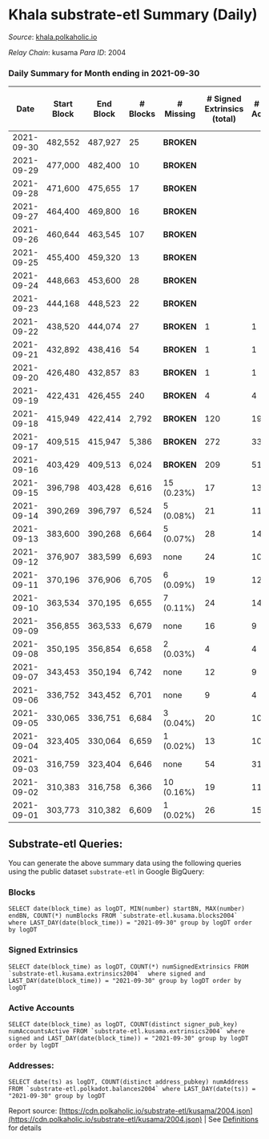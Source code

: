 # Khala substrate-etl Summary (Daily)

_Source_: [khala.polkaholic.io](https://khala.polkaholic.io)

*Relay Chain*: kusama
*Para ID*: 2004



### Daily Summary for Month ending in 2021-09-30


| Date | Start Block | End Block | # Blocks | # Missing | # Signed Extrinsics (total) | # Active Accounts | # Addresses with Balances | # Events | # Transfers | # XCM Transfers In | # XCM Transfers Out |
| ---- | ----------- | --------- | -------- | --------- | --------------------------- | ----------------- | ------------------------- | -------- | ----------- | ------------------ | ------------------- |
| 2021-09-30 | 482,552 | 487,927 | 25 |  **BROKEN**  |  |  | 11,717 | 51 |   |   |   |
| 2021-09-29 | 477,000 | 482,400 | 10 |  **BROKEN**  |  |  |  | 28 |   |   |   |
| 2021-09-28 | 471,600 | 475,655 | 17 |  **BROKEN**  |  |  |  | 39 |   |   |   |
| 2021-09-27 | 464,400 | 469,800 | 16 |  **BROKEN**  |  |  |  | 40 |   |   |   |
| 2021-09-26 | 460,644 | 463,545 | 107 |  **BROKEN**  |  |  |  | 216 |   |   |   |
| 2021-09-25 | 455,400 | 459,320 | 13 |  **BROKEN**  |  |  |  | 27 |   |   |   |
| 2021-09-24 | 448,663 | 453,600 | 28 |  **BROKEN**  |  |  |  | 65 |   |   |   |
| 2021-09-23 | 444,168 | 448,523 | 22 |  **BROKEN**  |  |  |  | 43 |   |   |   |
| 2021-09-22 | 438,520 | 444,074 | 27 |  **BROKEN**  | 1 | 1 |  | 57 |   |   |   |
| 2021-09-21 | 432,892 | 438,416 | 54 |  **BROKEN**  | 1 | 1 |  | 107 |   |   |   |
| 2021-09-20 | 426,480 | 432,857 | 83 |  **BROKEN**  | 1 | 1 |  | 168 |   |   |   |
| 2021-09-19 | 422,431 | 426,455 | 240 |  **BROKEN**  | 4 | 4 |  | 454 |   |   |   |
| 2021-09-18 | 415,949 | 422,414 | 2,792 |  **BROKEN**  | 120 | 190 | 6,451 | 5,418 | 5 ($471.11) |   |   |
| 2021-09-17 | 409,515 | 415,947 | 5,386 |  **BROKEN**  | 272 | 332 | 4,502 | 10,519 | 129 ($20.94) |   |   |
| 2021-09-16 | 403,429 | 409,513 | 6,024 |  **BROKEN**  | 209 | 51 | 3,280 | 12,478 | 1 ($918,346.02) |   |   |
| 2021-09-15 | 396,798 | 403,428 | 6,616 | 15 (0.23%) | 17 | 13 |  | 13,274 |   |   |   |
| 2021-09-14 | 390,269 | 396,797 | 6,524 | 5 (0.08%) | 21 | 11 |  | 13,133 | 8 ($1,217.73) |   |   |
| 2021-09-13 | 383,600 | 390,268 | 6,664 | 5 (0.07%) | 28 | 14 | 3,218 | 13,398 | 1 ($28,689.13) |   |   |
| 2021-09-12 | 376,907 | 383,599 | 6,693 | none  | 24 | 10 | 3,218 | 13,467 | 12 ($2,726,229.53) |   |   |
| 2021-09-11 | 370,196 | 376,906 | 6,705 | 6 (0.09%) | 19 | 12 | 3,204 | 13,507 | 13 ($119.38) |   |   |
| 2021-09-10 | 363,534 | 370,195 | 6,655 | 7 (0.11%) | 24 | 14 | 3,204 | 13,374 |   |   |   |
| 2021-09-09 | 356,855 | 363,533 | 6,679 | none  | 16 | 9 | 3,204 | 13,397 |   |   |   |
| 2021-09-08 | 350,195 | 356,854 | 6,658 | 2 (0.03%) | 4 | 4 | 3,204 | 13,334 |   |   |   |
| 2021-09-07 | 343,453 | 350,194 | 6,742 | none  | 12 | 9 | 3,202 | 13,516 |   |   |   |
| 2021-09-06 | 336,752 | 343,452 | 6,701 | none  | 9 | 4 | 3,202 | 13,427 |   |   |   |
| 2021-09-05 | 330,065 | 336,751 | 6,684 | 3 (0.04%) | 20 | 10 | 3,201 | 13,416 |   |   |   |
| 2021-09-04 | 323,405 | 330,064 | 6,659 | 1 (0.02%) | 13 | 10 | 3,200 | 13,355 |   |   |   |
| 2021-09-03 | 316,759 | 323,404 | 6,646 | none  | 54 | 31 | 3,200 | 13,424 |   |   |   |
| 2021-09-02 | 310,383 | 316,758 | 6,366 | 10 (0.16%) | 19 | 11 | 3,200 | 12,741 | 1 ($2.76) |   |   |
| 2021-09-01 | 303,773 | 310,382 | 6,609 | 1 (0.02%) | 26 | 15 |  | 13,277 |   |   |   |

## Substrate-etl Queries:
You can generate the above summary data using the following queries using the public dataset `substrate-etl` in Google BigQuery:


### Blocks
```
SELECT date(block_time) as logDT, MIN(number) startBN, MAX(number) endBN, COUNT(*) numBlocks FROM `substrate-etl.kusama.blocks2004`  where LAST_DAY(date(block_time)) = "2021-09-30" group by logDT order by logDT
```


### Signed Extrinsics
```
SELECT date(block_time) as logDT, COUNT(*) numSignedExtrinsics FROM `substrate-etl.kusama.extrinsics2004`  where signed and LAST_DAY(date(block_time)) = "2021-09-30" group by logDT order by logDT
```


### Active Accounts
```
SELECT date(block_time) as logDT, COUNT(distinct signer_pub_key) numAccountsActive FROM `substrate-etl.kusama.extrinsics2004` where signed and LAST_DAY(date(block_time)) = "2021-09-30" group by logDT order by logDT
```


### Addresses:
```
SELECT date(ts) as logDT, COUNT(distinct address_pubkey) numAddress FROM `substrate-etl.polkadot.balances2004` where LAST_DAY(date(ts)) = "2021-09-30" group by logDT
```



Report source: [https://cdn.polkaholic.io/substrate-etl/kusama/2004.json](https://cdn.polkaholic.io/substrate-etl/kusama/2004.json) | See [Definitions](/DEFINITIONS.md) for details
